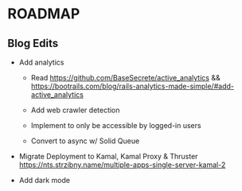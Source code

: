 # ROADMAP

## Blog Edits

- Add analytics

  - Read <https://github.com/BaseSecrete/active_analytics> && <https://bootrails.com/blog/rails-analytics-made-simple/#add-active_analytics>

  - Add web crawler detection

  - Implement to only be accessible by logged-in users

  - Convert to async w/ Solid Queue

- Migrate Deployment to Kamal, Kamal Proxy & Thruster <https://nts.strzibny.name/multiple-apps-single-server-kamal-2>

- Add dark mode
